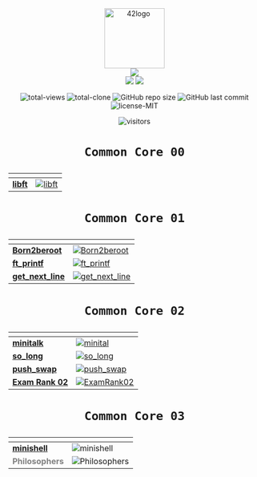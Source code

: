 <div align="center">
	<img  width="120" alt="42logo" src="https://user-images.githubusercontent.com/19689770/129336866-169b0dc7-ea41-47d4-b50a-d466508031af.png">
<div align="center">
	<img src="https://img.shields.io/badge/Born2code-000?style=for-the-badge">
	</div>

<div align="center">
<!-- Leve 42 -->
<!-- para el color subir a github y pillar desde ahi -->
	<img src="https://img.shields.io/badge/Level%203-dfa14c">
	<img src="https://progress-bar.dev/41/">
	<!-- https://github.com/fredericojordan/progress-bar -->

</div>
<!-- these values are automatically generated with github actions and github api -->

<!-- buy me a coffee if you want to know how -->

<p align="center">
<img alt="total-views" src="https://img.shields.io/badge/views-102-blue">
<img alt="total-clone" src="https://img.shields.io/badge/clone-42-blue">
<img alt="GitHub repo size" src="https://img.shields.io/github/repo-size/nach131/42Barcelona">
<img alt="GitHub last commit" src="https://img.shields.io/github/last-commit/nach131/42Barcelona">
<img alt="license-MIT" src="https://img.shields.io/badge/license-MIT-blue">
</p>

<p align="center">

![visitors](https://visitor-badge.glitch.me/badge?page_id=nach131.42Barcelona&left_color=green&right_color=blue)

</p>

<h1 align="center">

	Common Core 00
</h1>

<div align="center">

| <!-- --> | <!-- --> |
|---|---|
| [**libft**](https://github.com/nach131/libft_original) |<a href="https://github.com/nach131/libft_original"><img alt="libft" src="https://img.shields.io/badge/-%E2%88%9A%20125/100-green?style=for-the-badge"></a>|

</div>

<h1 align="center">

	Common Core 01
</h1>

<div align="center">

| <!-- --> | <!-- --> |
|---|---|
| [**Born2beroot**](https://github.com/nach131/Born2beroot) |<a href="https://github.com/nach131/Born2beroot"><img alt="Born2beroot" src="https://img.shields.io/badge/-%E2%88%9A%20125/100-green?style=for-the-badge"></a> |
| [**ft_printf**](https://github.com/nach131/ft_printf)     |<a href="https://github.com/nach131/ft_printf"><img alt="ft_printf" src="https://img.shields.io/badge/-%E2%88%9A%20100/100-green?style=for-the-badge"></a>|
| [**get_next_line**](https://github.com/nach131/get_next_line) |<a href="https://github.com/nach131/get_next_line"><img alt="get_next_line" src="https://img.shields.io/badge/-%E2%88%9A%20125/100-green?style=for-the-badge"></a> |

</div>

<h1 align="center">

	Common Core 02
</h1>

<div align="center">

| <!-- --> | <!-- --> |
|---|---|
| [**minitalk**](https://github.com/nach131/minitalk) |<a href="https://github.com/nach131/minitalk"><img alt="minital" src="https://img.shields.io/badge/-%E2%88%9A%20125/100-green?style=for-the-badge"></a> |
| [**so_long**](https://github.com/nach131/so_long) |<a href="https://github.com/nach131/so_long"><img alt="so_long" src="https://img.shields.io/badge/-%E2%88%9A%20125/100-green?style=for-the-badge"></a> |
| [**push_swap**](https://github.com/nach131/push_swap)| <a href="https://github.com/nach131/push_swap"><img alt="push_swap" src="https://img.shields.io/badge/-%E2%88%9A%20125/100-green?style=for-the-badge"></a> |
| [**Exam Rank 02**](https://github.com/nach131/ExamRank02)| <a href="https://github.com/nach131/ExamRank02"><img alt="ExamRank02" src="https://img.shields.io/badge/-%E2%88%9A%20100/100-green?style=for-the-badge"></a> |

</div>

<h1 align="center">

	Common Core 03
</h1>

<div align="center">

| <!-- --> | <!-- --> |
|---|---|
| [**minishell**](https://github.com/nach131/minishell) |<img alt="minishell" src="https://img.shields.io/badge/-process...-blue?style=for-the-badge">    |
|<span style="color:gray">**Philosophers**</span>|<img alt="Philosophers" src="https://img.shields.io/badge/-.%20.%20.-inactive?style=for-the-badge"> |
</div>



